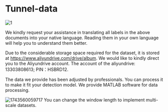 # Tunnel-data
![1](https://github.com/user-attachments/assets/bf61b770-3c84-419a-9100-3bb0f031b274)

We kindly request your assistance in translating all labels in the above documents into your native language. Reading them in your own language will help you to understand them better.

Due to the considerable storage space required for the dataset, it is stored at https://www.aliyundrive.com/drive/album. We would like to kindly direct you to the Aliyundrive account. The account of the aliyundrive: 13303808613; PIN：HSBRD12.

The data we provide has been adjusted by professionals. You can process it to make it fit your detection model. We provide MATLAB software for data processing.

![1743560059717](https://github.com/user-attachments/assets/5db6b82c-240b-4f0c-b1ec-51aa19c807fe)
You can change the window length to implement multi-scale datasets.
